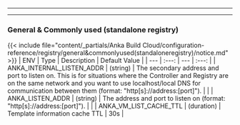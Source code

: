 
---
---
### General & Commonly used (standalone registry)
{{< include file="content/_partials/Anka Build Cloud/configuration-reference/registry/general&commonlyused(standaloneregistry)/notice.md" >}}
| ENV | Type | Description | Default Value |
| --- | :---: | --- | :---: |
| ANKA_INTERNAL_LISTEN_ADDR | (string) | The secondary address and port to listen on. This is for situations where the Controller and Registry are on the same network and you want to use localhost/local DNS for communication between them (format: "http[s]://address:[port]"). |  |
| ANKA_LISTEN_ADDR | (string) | The address and port to listen on (format: "http[s]://address:[port]"). |  |
| ANKA_VM_LIST_CACHE_TTL | (duration) | Template information cache TTL | 30s |
